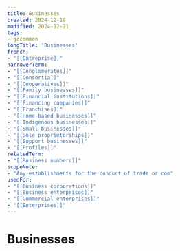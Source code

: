 ```yaml
---
title: Businesses
created: 2024-12-18
modified: 2024-12-21
tags:
- gccommon
longTitle: 'Businesses'
french:
- "[[Entreprise]]"
narrowerTerm:
- "[[Conglomerates]]"
- "[[Consortia]]"
- "[[Cooperatives]]"
- "[[Family businesses]]"
- "[[Financial institutions]]"
- "[[Financing companies]]"
- "[[Franchises]]"
- "[[Home-based businesses]]"
- "[[Indigenous businesses]]"
- "[[Small businesses]]"
- "[[Sole proprietorships]]"
- "[[Support businesses]]"
- "[[Profiles]]"
relatedTerm:
- "[[Business numbers]]"
scopeNote:
- "Any establishments for the conduct of trade or com"
usedFor:
- "[[Business corporations]]"
- "[[Business enterprises]]"
- "[[Commercial enterprises]]"
- "[[Enterprises]]"
---
```

# Businesses
